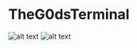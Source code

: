 # TheG0dsTerminal

![alt text](https://i.imgur.com/0dylO3H.png)
![alt text](https://i.imgur.com/sroUBmz.png)
